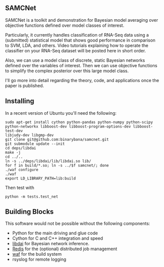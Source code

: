 ## SAMCNet

SAMCNet is a toolkit and demonstration for Bayesian model averaging over 
objective functions defined over model classes of interest.

Particularly, it currently handles classification of RNA-Seq data using a 
(submitted) statistical model that shows good performance in comparison to 
SVM, LDA, and others. Video tutorials explaining how to operate the 
classifier on your RNA-Seq dataset will be posted here in short order.

Also, we can use a model class of discrete, static Bayesian 
networks defined over the variables of interest. Then we can use objective functions 
to simplify the complex posterior over this large model class.

I'll go more into detail regarding the theory, code, and applications once the paper
is published.

## Installing
In a recent version of Ubuntu you'll need the following:
```
sudo apt-get install cython python-pandas python-numpy python-scipy 
python-networkx libboost-dev libboost-program-options-dev libboost-test-dev 
libjudy-dev libgmp-dev
git clone git@github.com:binarybana/samcnet.git
git submodule update --init
cd deps/libdai
make -j
cd ../..
ln -s ../deps/libdai/lib/libdai.so lib/
for f in build/*.so; ln -s ../$f samcnet/; done
./waf configure
./waf
export LD_LIBRARY_PATH=lib:build
```

Then test with
```
python -m tests.test_net
```

## Building Blocks

This software would not be possible without the following components:
- Python for the main driving and glue code
- Cython for C and C++ integration and speed
- [libdai](http://cs.ru.nl/~jorism/libDAI/) for Bayesian network inference.
- [Redis](http://redis.io) for the (optional) distributed job management
- [waf](http://code.google.com/p/waf/) for the build system
- rsyslog for remote logging

